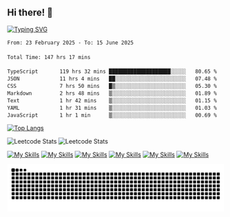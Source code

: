 ## Hi there! 👋

[//]: # (### About me)

[//]: # (- 🔭 I’m currently working on ...)

[//]: # (- 🌱 I’m currently learning Python&#40;For AI&#41;, Rust, Swift&#40;For iOS Development&#41;)

[//]: # (- 👯 I’m looking to collaborate on ...)

[//]: # (- 🤔 I’m looking for help with ...)

[//]: # (- 💬 Ask me about ...)

[//]: # (- 📫 How to reach me: ...)

[//]: # (- 😄 Pronouns: ...)

[//]: # (- ⚡ Fun fact: ...)

<!-- START_SECTION: readme-typing-svg - using -- https://github.com/DenverCoder1/readme-typing-svg -->
[![Typing SVG](https://readme-typing-svg.demolab.com/?lines=Hi+there,+I'm+David+Wilde!;A+Developer+from+earth)](https://git.io/typing-svg)
<!-- END_SECTION: readme-typing-svg -->

<!--START_SECTION:waka - using -- https://github.com/athul/waka-readme -->
<!--START_SECTION:waka-->

```txt
From: 23 February 2025 - To: 15 June 2025

Total Time: 147 hrs 17 mins

TypeScript       119 hrs 32 mins ████████████████████░░░░░   80.65 %
JSON             11 hrs 4 mins   ██░░░░░░░░░░░░░░░░░░░░░░░   07.48 %
CSS              7 hrs 50 mins   █▒░░░░░░░░░░░░░░░░░░░░░░░   05.30 %
Markdown         2 hrs 48 mins   ▒░░░░░░░░░░░░░░░░░░░░░░░░   01.89 %
Text             1 hr 42 mins    ▒░░░░░░░░░░░░░░░░░░░░░░░░   01.15 %
YAML             1 hr 31 mins    ▒░░░░░░░░░░░░░░░░░░░░░░░░   01.03 %
JavaScript       1 hr 1 min      ▒░░░░░░░░░░░░░░░░░░░░░░░░   00.69 %
```

<!--END_SECTION:waka-->

<!-- START top languages card - using -- https://github.com/anuraghazra/github-readme-stats -->
[![Top Langs](https://github-readme-stats.vercel.app/api/top-langs/?username=davidricardowilde&size_weight=0.5&count_weight=0.5&langs_count=7&layout=compact)](https://github.com/anuraghazra/github-readme-stats)
<!-- END top languages card -->


<!-- Leetcode stats card - using -- https://github.com/JacobLinCool/LeetCode-Stats-Card -->
![Leetcode Stats](https://leetcard.jacoblin.cool/DavidRicardoWilde?site=us)
![Leetcode Stats](https://leetcard.jacoblin.cool/JonesWilde?site=cn)
<!-- End Leetcode stats card -->

<!-- Languages -->

[![My Skills](https://skillicons.dev/icons?i=java,go,ts,solidity&theme=light)](https://skillicons.dev)
[![My Skills](https://skillicons.dev/icons?i=spring,nextjs,tailwind,react,nuxtjs&theme=light)](https://skillicons.dev)
[![My Skills](https://skillicons.dev/icons?i=postgres,mysql&theme=light)](https://skillicons.dev)
[![My Skills](https://skillicons.dev/icons?i=idea,webstorm,vscode&theme=light)](https://skillicons.dev)
[![My Skills](https://skillicons.dev/icons?i=vercel,aws,cloudflare&theme=light)](https://skillicons.dev)
[![My Skills](https://skillicons.dev/icons?i=git,github,md,docker&theme=light)](https://skillicons.dev)
<!-- End Languages -->

<!-- snake animation - using -- https://github.com/Platane/snk -->

<picture>
  <source media="(prefers-color-scheme: dark)" srcset="https://raw.githubusercontent.com/DavidRicardoWilde/DavidRicardoWilde/output/github-contribution-grid-snake-dark.svg" />
  <source media="(prefers-color-scheme: light)" srcset="https://raw.githubusercontent.com/DavidRicardoWilde/DavidRicardoWilde/output/github-contribution-grid-snake.svg" />
  <img alt="github-snake" src="https://raw.githubusercontent.com/DavidRicardoWilde/DavidRicardoWilde/output/github-contribution-grid-snake.svg" />
</picture>

<!-- END snake animation -->
